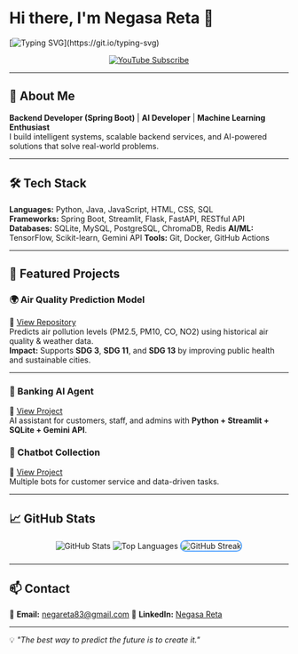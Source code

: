 


# Hi there, I'm Negasa Reta 👋
[![Typing SVG](https://readme-typing-svg.herokuapp.com?size=24&color=58A6FF&center=true&vCenter=true&width=900&lines=Backend+Developer+%7C+Spring+Boot;AI+%26+Software+Developer;Machine+Learning+Enthusiast;Python+%7C+Java+%7CJavaScript;Building+AI+Agents+%26+Banking+Solutions;Let's+Innovate+Together!)](https://git.io/typing-svg)


<div align="center">
  <a href="https://www.youtube.com/channel/UCPwKO_smqOqduI5qWJuM8aA?sub_confirmation=1">
    <img src="https://img.shields.io/badge/Subscribe-FF0000?style=for-the-badge&logo=youtube&logoColor=white" alt="YouTube Subscribe">
  </a>
</div>

---

## 🚀 About Me  
**Backend Developer (Spring Boot)** | **AI Developer** | **Machine Learning Enthusiast**  
I build intelligent systems, scalable backend services, and AI-powered solutions that solve real-world problems.

---

## 🛠 Tech Stack  
**Languages:** Python, Java, JavaScript, HTML, CSS, SQL  
**Frameworks:** Spring Boot, Streamlit, Flask, FastAPI, RESTful API  
**Databases:** SQLite, MySQL, PostgreSQL, ChromaDB, Redis 
**AI/ML:** TensorFlow, Scikit-learn, Gemini API
**Tools:** Git, Docker, GitHub Actions  

---

## 📌 Featured Projects  

### 🌍 Air Quality Prediction Model  
🔗 [View Repository](https://github.com/edasaruhan/FTL_Ethiopia_ML2_Gr4)  
Predicts air pollution levels (PM2.5, PM10, CO, NO2) using historical air quality & weather data.  
**Impact:** Supports **SDG 3**, **SDG 11**, and **SDG 13** by improving public health and sustainable cities.  

---

### 💬 Banking AI Agent  
🔗 [View Project](https://github.com/NegasaReta/chatbots)  
AI assistant for customers, staff, and admins with **Python + Streamlit + SQLite + Gemini API**.  

### 🤖 Chatbot Collection  
🔗 [View Project](https://github.com/NegasaReta/chatbots)  
Multiple bots for customer service and data-driven tasks.  

---

## 📈 GitHub Stats  
<div align="center">
  <img src="https://github-readme-stats.vercel.app/api?username=NegasaReta&show_icons=true&theme=tokyonight" alt="GitHub Stats" style="margin-bottom:10px;"/>
  <img src="https://github-readme-stats.vercel.app/api/top-langs/?username=NegasaReta&layout=compact&theme=tokyonight" alt="Top Languages" style="margin-bottom:10px;"/>
  <img src="https://github-readme-streak-stats-gamma-topaz.vercel.app?user=NegasaReta&theme=merko" 
       alt="GitHub Streak" 
       style="border: 2px solid #58A6FF; border-radius: 10px;"/>
</div>

---


## 📫 Contact  
📧 **Email:** negareta83@gmail.com 
🔗 **LinkedIn:** [Negasa Reta](https://www.linkedin.com/in/negasa-reta-7448a9371/)  

---

💡 *"The best way to predict the future is to create it."*  


